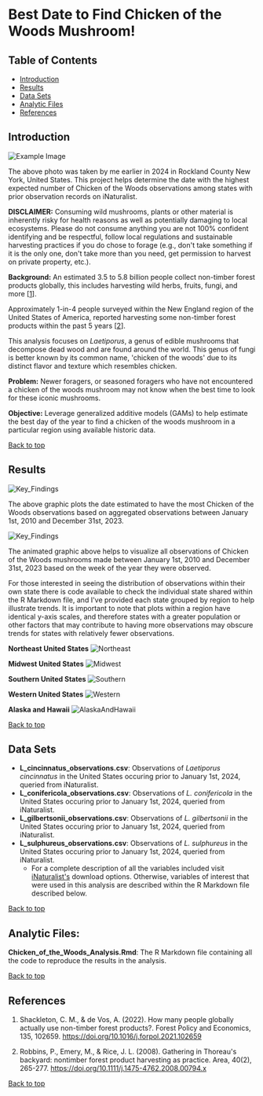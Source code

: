 # Best Date to Find Chicken of the Woods Mushroom!
## Table of Contents
- [Introduction](#introduction)
- [Results](#results)
- [Data Sets](#data-sets)
- [Analytic Files](#analytic-files)
- [References](#References)

## Introduction
![Example Image](Chicken_of_the_Woods_Pic.jpeg)

The above photo was taken by me earlier in 2024 in Rockland County New York, United States. This project helps determine the date with the highest expected number of Chicken of the Woods observations among states with prior observation records on iNaturalist.

**DISCLAIMER:** Consuming wild mushrooms, plants or other material is inherently risky for health reasons as well as potentially damaging to local ecosystems. Please do not consume anything you are not 100% confident identifying and be respectful, follow local regulations and  sustainable harvesting practices if you do chose to forage (e.g., don't take something if it is the only one, don't take more than you need, get permission to harvest on private property, etc.).

**Background:** An estimated 3.5 to 5.8 billion people collect non-timber forest products globally, this includes harvesting wild herbs, fruits, fungi, and more [[1](https://doi.org/10.1016/j.forpol.2021.102659)]. 

Approximately 1-in-4 people surveyed within the New England region of the United States of America, reported harvesting some non-timber forest products within the past 5 years [[2](https://doi.org/10.1111/j.1475-4762.2008.00794.x)].

This analysis focuses on *Laetiporus*, a genus of edible mushrooms that decompose dead wood and are found around the world. This genus of fungi is better known by its common name, 'chicken of the woods' due to its distinct flavor and texture which resembles chicken.

**Problem:** Newer foragers, or seasoned foragers who have not encountered a chicken of the woods mushroom may not know when the best time to look for these iconic mushrooms.

**Objective:** Leverage generalized additive models (GAMs) to help estimate the best day of the year to find a chicken of the woods mushroom in a particular region using available historic data.

[Back to top](#best-date-to-find-chicken-of-the-woods-mushroom)

## Results
![Key_Findings](Best_Date_plot_cropped.jpg)

The above graphic plots the date estimated to have the most Chicken of the Woods observations based on aggregated observations between January 1st, 2010 and December 31st, 2023.

![Key_Findings](ChickenOfTheWoods_weekly.gif)

The animated graphic above helps to visualize all observations of Chicken of the Woods mushrooms made between January 1st, 2010 and December 31st, 2023 based on the week of the year they were observed.

For those interested in seeing the distribution of observations within their own state there is code available to check the individual state shared within the R Markdown file, and I've provided each state grouped by region to help illustrate trends. It is important to note that plots within a region have identical y-axis scales, and therefore states with a greater population or other factors that may contribute to having more observations may obscure trends for states with relatively fewer observations.

**Northeast United States**
![Northeast](NE_plots.jpeg)

**Midwest United States**
![Midwest](MW_plots.jpeg)

**Southern United States**
![Southern](S_plots.jpeg)

**Western United States**
![Western](W_plots.jpeg)

**Alaska and Hawaii**
![AlaskaAndHawaii](AnH_plots.jpeg)

[Back to top](#best-date-to-find-chicken-of-the-woods-mushroom)

## Data Sets
* **L_cincinnatus_observations.csv**: Observations of *Laetiporus cincinnatus* in the United States occuring prior to January 1st, 2024, queried from iNaturalist.
* **L_conifericola_observations.csv**: Observations of *L. conifericola* in the United States occuring prior to January 1st, 2024, queried from iNaturalist.
* **L_gilbertsonii_observations.csv**: Observations of *L. gilbertsonii* in the United States occuring prior to January 1st, 2024, queried from iNaturalist.
* **L_sulphureus_observations.csv**: Observations of *L. sulphureus* in the United States occuring prior to January 1st, 2024, queried from iNaturalist.
  * For a complete description of all the variables included visit [iNaturalist's](https://www.inaturalist.org/home) download options. Otherwise, variables of interest that were used in this analysis are described within the R Markdown file described below.

[Back to top](#best-date-to-find-chicken-of-the-woods-mushroom)

## Analytic Files:
**Chicken_of_the_Woods_Analysis.Rmd**: The R Markdown file containing all the code to reproduce the results in the analysis.

[Back to top](#best-date-to-find-chicken-of-the-woods-mushroom)

## References
1. Shackleton, C. M., & de Vos, A. (2022). How many people globally actually use non-timber forest products?. Forest Policy and Economics, 135, 102659. https://doi.org/10.1016/j.forpol.2021.102659

2. Robbins, P., Emery, M., & Rice, J. L. (2008). Gathering in Thoreau's backyard: nontimber forest product harvesting as practice. Area, 40(2), 265-277. https://doi.org/10.1111/j.1475-4762.2008.00794.x

[Back to top](#best-date-to-find-chicken-of-the-woods-mushroom)
